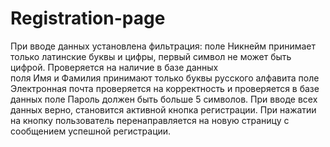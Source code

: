 # Registration-page
При вводе данных установлена фильтрация:
		поле Никнейм принимает только латинские буквы и цифры,
		первый символ не может быть цифрой. Проверяется на наличие в базе данных<br>
		поля Имя и Фамилия принимают только буквы русского алфавита
		поле Электронная почта проверяется на корректность и проверяется в базе данных
		поле Пароль должен быть больше 5 символов.
При вводе всех данных верно, становится активной кнопка регистрации.
При нажатии на кнопку пользователь перенаправляется на новую страницу с сообщением успешной регистрации.
